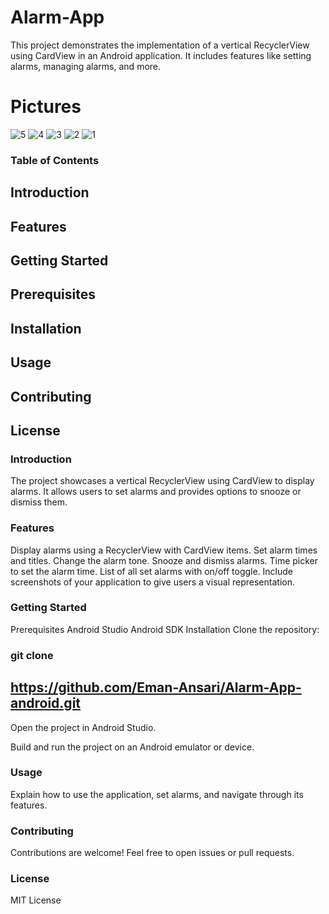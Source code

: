 # Alarm-App
This project demonstrates the implementation of a vertical RecyclerView using CardView in an Android application.
It includes features like setting alarms, managing alarms, and more.

# Pictures
![5](https://github.com/Eman-Ansari/Alarm-App/assets/142986181/157176c8-0801-4fec-a75a-0a541e046621)
![4](https://github.com/Eman-Ansari/Alarm-App/assets/142986181/83877a8c-ca74-4ebf-87d1-d5e073a6371c)
![3](https://github.com/Eman-Ansari/Alarm-App/assets/142986181/19ab2e88-7f0b-4009-927b-4b627d17069f)
![2](https://github.com/Eman-Ansari/Alarm-App/assets/142986181/8044673c-ffe4-491a-9f25-cfca7f60c5fb)
![1](https://github.com/Eman-Ansari/Alarm-App/assets/142986181/64e9e629-cb80-4565-8b34-87f99bbd386c)

### Table of Contents
## Introduction
## Features
## Getting Started
## Prerequisites
## Installation
## Usage
## Contributing
## License

### Introduction
The project showcases a vertical RecyclerView using CardView to display alarms. It allows users to set alarms and provides options to snooze or dismiss them.

### Features
Display alarms using a RecyclerView with CardView items.
Set alarm times and titles.
Change the alarm tone.
Snooze and dismiss alarms.
Time picker to set the alarm time.
List of all set alarms with on/off toggle.
Include screenshots of your application to give users a visual representation.

### Getting Started
Prerequisites
Android Studio
Android SDK
Installation
Clone the repository:

### git clone 
## https://github.com/Eman-Ansari/Alarm-App-android.git
Open the project in Android Studio.

Build and run the project on an Android emulator or device.

### Usage
Explain how to use the application, set alarms, and navigate through its features.

### Contributing
Contributions are welcome! Feel free to open issues or pull requests.

### License
MIT License
